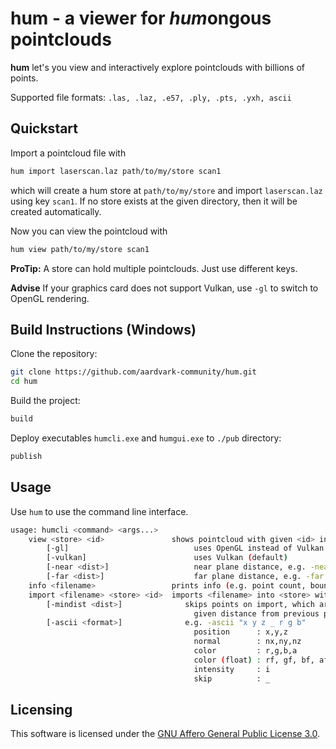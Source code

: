 # hum - a viewer for *hum*ongous pointclouds

**hum** let's you view and interactively explore pointclouds with billions of points.

Supported file formats: `.las, .laz, .e57, .ply, .pts, .yxh, ascii`

## Quickstart

Import a pointcloud file with
```sh
hum import laserscan.laz path/to/my/store scan1
```
which will create a hum store at `path/to/my/store` and import `laserscan.laz` using key `scan1`.
If no store exists at the given directory, then it will be created automatically.

Now you can view the pointcloud with
```sh
hum view path/to/my/store scan1
```

**ProTip:** A store can hold multiple pointclouds. Just use different keys.

**Advise** If your graphics card does not support Vulkan, use `-gl` to switch to OpenGL rendering.

## Build Instructions (Windows)

Clone the repository:
```sh
git clone https://github.com/aardvark-community/hum.git
cd hum
```

Build the project:
```sh
build
```

Deploy executables `humcli.exe` and `humgui.exe` to `./pub` directory:
```sh
publish
```

## Usage

Use `hum` to use the command line interface.

```sh
usage: humcli <command> <args...>
    view <store> <id>               shows pointcloud with given <id> in given <store>
        [-gl]                            uses OpenGL instead of Vulkan
        [-vulkan]                        uses Vulkan (default)
        [-near <dist>]                   near plane distance, e.g. -near 1.0
        [-far <dist>]                    far plane distance, e.g. -far 2000.0
    info <filename>                 prints info (e.g. point count, bounding box, ...)
    import <filename> <store> <id>  imports <filename> into <store> with <id>
        [-mindist <dist>]              skips points on import, which are less than
                                         given distance from previous point, e.g. -mindist 0.001
        [-ascii <format>]              e.g. -ascii "x y z _ r g b"
                                         position      : x,y,z
                                         normal        : nx,ny,nz
                                         color         : r,g,b,a
                                         color (float) : rf, gf, bf, af
                                         intensity     : i
                                         skip          : _
```

## Licensing

This software is licensed under the [GNU Affero General Public License 3.0](https://www.gnu.org/licenses/agpl-3.0.en.html).
